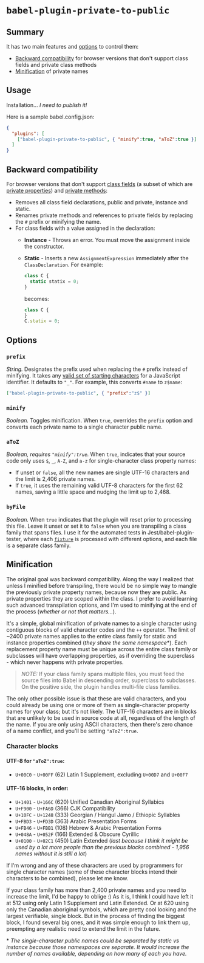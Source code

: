 # `babel-plugin-private-to-public`
## Summary
It has two main features and [options](#options) to control them:
- [Backward compatibility](#backward-compatibility) for browser versions that don't support class fields and private class methods
- [Minification](#minification) of private names

## Usage
Installation... *I need to publish it!*

Here is a sample babel.config.json:
```json
{
  "plugins": [
    ["babel-plugin-private-to-public", { "minify":true, "aToZ":true }]
  ]
}
```
## Backward compatibility
For browser versions that don't support [class fields](https://caniuse.com/?search=class%20fields) (a subset of which are [private properties](https://developer.mozilla.org/en-US/docs/Web/JavaScript/Reference/Classes/Private_properties)) and [private methods](https://caniuse.com/mdn-javascript_classes_private_class_methods):
- Removes all class field declarations, public and private, instance and static.
- Renames private methods and references to private fields by replacing the `#` prefix or minifying the name.
- For class fields with a value assigned in the declaration:
  - **Instance** - Throws an error. You must move the assignment inside the constructor.
  - **Static** - Inserts a new `AssignmentExpression` immediately after the `ClassDeclaration`. For example:

    ```js
    class C {
      static statix = 0;
    }
    ```
    becomes:
    ```js
    class C {
    }
    C.statix = 0;
    ```

## Options
### `prefix`
*String.* Designates the prefix used when replacing the `#` prefix instead of minifying. It takes any [valid set of starting characters](https://developer.mozilla.org/en-US/docs/Web/JavaScript/Reference/Lexical_grammar#identifiers) for a JavaScript identifier. It defaults to `"_"`.  For example, this converts `#name` to `z$name`:
```json
["babel-plugin-private-to-public", { "prefix":"z$" }]
```

### `minify`
*Boolean.* Toggles minification. When `true`, overrides the `prefix` option and converts each private name to a single character public name.

### `aToZ`
*Boolean, requires `"minify":true`.* When `true`, indicates that your source code only uses `$`, `_`, `A-Z`, and `a-z` for single-character class property names:
- If unset or `false`, all the new names are single UTF-16 characters and the limit is 2,406 private names.
- If `true`, it uses the remaining valid UTF-8 characters for the first 62 names, saving a little space and nudging the limit up to 2,468.

### `byFile`
*Boolean.* When `true` indicates that the plugin will reset prior to processing this file. Leave it unset or set it to `false` when you are transpiling a class family that spans files.  I use it for the automated tests in Jest/babel-plugin-tester, where each [`fixture`](https://github.com/babel-utils/babel-plugin-tester?tab=readme-ov-file#fixtures) is processed with different options, and each file is a separate class family.

## Minification
The original goal was backward compatibility. Along the way I realized that unless I minified before transpiling, there would be no simple way to mangle the previously private property names, because now they are public. As private properties they are scoped within the class. I prefer to avoid learning such advanced transpilation options, and I'm used to minifying at the end of the process (*whether or not that matters...*).

It's a simple, global minification of private names to a single character using contiguous blocks of valid character codes and the `++` operator. The limit of ~2400 private names applies to the entire class family for static and instance properties combined (*they share the same namespace*\*). Each replacement property name must be unique across the entire class family or subclasses will have overlapping properties, as if overriding the superclass - which never happens with private properties.

> *NOTE:* If your class family spans multiple files, you must feed the source files into Babel in descending order, superclass to subclasses. On the positive side, the plugin handles multi-file class families.

The only other possible issue is that these are valid characters, and you could already be using one or more of them as single-character property names for your class; but it's not likely. The UTF-16 characters are in blocks that are unlikely to be used in source code at all, regardless of the length of the name. If you are only using ASCII characters, then there's zero chance of a name conflict, and you'll be setting `"aToZ":true`.

### Character blocks
#### UTF-8 for `"aToZ":true`:
- `U+00C0` - `U+00FF` (62) Latin 1 Supplement, excluding `U+00D7` and `U+00F7`

#### UTF-16 blocks, in order:
- `U+1401` - `U+166C` (620) Unified Canadian Aboriginal Syllabics
- `U+F900` - `U+FA6D` (366) CJK Compatibility
- `U+10FC` - `U+1248` (333) Georgian / Hangul Jamo / Ethiopic Syllables
- `U+FBD3` - `U+FD3D` (363) Arabic Presentation Forms
- `U+FB46` - `U+FBB1` (108) Hebrew & Arabic Presentation Forms
- `U+048A` - `U+052F` (166) Extended & Obscure Cyrillic
- `U+0100` - `U+02C1` (450) Latin Extended (*last because I think it might be used by a lot more people than the previous blocks combined - 1,956 names without it is still a lot*)

If I'm wrong and any of these characters are used by programmers for single character names (some of these character blocks intend their characters to be combined), please let me know.

If your class family has more than 2,400 private names and you need to increase the limit, I'd be happy to oblige :) As it is, I think I could have left it at 512 using only Latin 1 Supplement and Latin Extended. Or at 620 using only the Canadian aboriginal symbols, which are pretty cool looking and the largest verifiable, single block. But in the process of finding the biggest block, I found several big ones, and it was simple enough to link them up, preempting any realistic need to extend the limit in the future.

\* *The single-character public names could be separated by static vs instance because those namespaces are separate. It would increase the number of names available, depending on how many of each you have.*